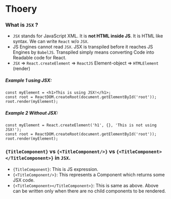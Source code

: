 # Thoery

### What is `JSX` ?

- `JSX` stands for JavaScript XML. It is <b>not HTML inside JS</b>. It is HTML like syntax. We can write `React` w/o `JSX`.
- JS Engines cannot read `JSX`. JSX is transpiled before it reaches JS Engines by `BabelJS`. Transpiled simply means converting Code into Readable code for React.
- `JSX` => `React.createElement` => `ReactJS` Element-object => `HTMLElement` (render)

##### Example 1 using JSX:

```
const myElement = <h1>This is using JSX!</h1>;
const root = ReactDOM.createRoot(document.getElementById('root'));
root.render(myElement);
```

##### Example 2 Without JSX:

```
const myElement = React.createElement('h1', {}, 'This is not using JSX!');
const root = ReactDOM.createRoot(document.getElementById('root'));
root.render(myElement);
```

### `{TitleComponent}` vs `{<TitleComponent/>}` vs `{<TitleComponent></TitleComponent>}` in `JSX`.

- `{TitleComponent}`: This is JS expression.
- `{<TitleComponent/>}`: This represents a Component which returns some JSX code.
- `{<TitleComponent></TitleComponent>}`: This is same as above. Above can be written only when there are no child components to be rendered.
